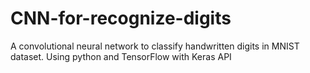 # CNN-for-recognize-digits
A convolutional neural network to classify handwritten digits in MNIST dataset.
Using python and TensorFlow with Keras API
